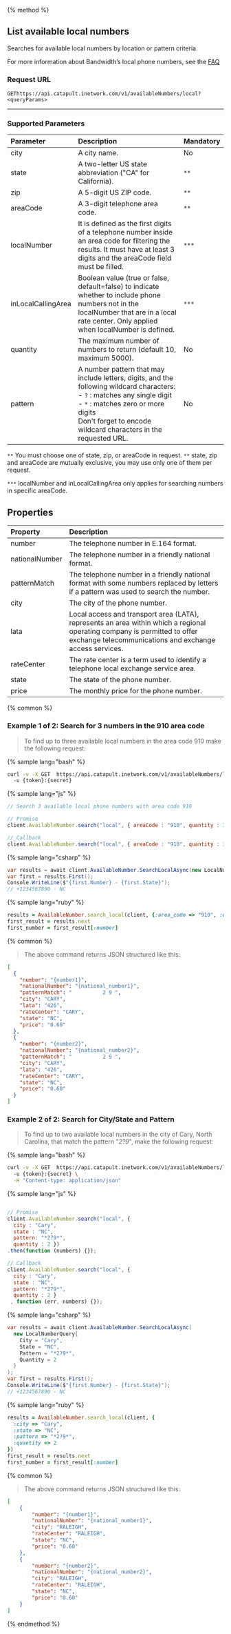 {% method %}
## List available local numbers
Searches for available local numbers by location or pattern criteria.

For more information about Bandwidth’s local phone numbers, see the <a href="https://dev.bandwidth.com/faq/#voice">FAQ</a>

### Request URL

<code class="get">GET</code>`https://api.catapult.inetwork.com/v1/availableNumbers/local?<queryParams>`

---

### Supported Parameters

| Parameter          | Description                                                                                                                                                                                                                                   | Mandatory |
|:-------------------|:----------------------------------------------------------------------------------------------------------------------------------------------------------------------------------------------------------------------------------------------|:----------|
| city               | A city name.                                                                                                                                                                                                                                  | No        |
| state              | A two-letter US state abbreviation ("CA" for California).                                                                                                                                                                                     | `**`      |
| zip                | A 5-digit US ZIP code.                                                                                                                                                                                                                        | `**`      |
| areaCode           | A 3-digit telephone area code.                                                                                                                                                                                                                | `**`      |
| localNumber        | It is defined as the first digits of a telephone number inside an area code for filtering the results. It must have at least 3 digits and the areaCode field must be filled.                                                                  | `***`     |
| inLocalCallingArea | Boolean value (true or false, default=false) to indicate whether to include phone numbers not in the localNumber that are in a local rate center. Only applied when localNumber is defined.                                                                                                        | `***`     |
| quantity           | The maximum number of numbers to return (default 10, maximum 5000).                                                                                                                                                                           | No        |
| pattern            | A number pattern that may include letters, digits, and the following wildcard characters: <br> - `?` : matches any single digit <br> - `*` : matches zero or more digits<br> Don't forget to encode wildcard characters in the requested URL. | No        |

<aside class="notice">
<p>
<code>**</code> You must choose one of state, zip, or areaCode in request.
<code>**</code> state, zip and areaCode are mutually exclusive, you may use only one of them per request.
</p>
</aside>
<aside class="notice">
<p>
<code>***</code> localNumber and inLocalCallingArea only applies for searching numbers in specific areaCode.
</p>
</aside>

## Properties

| Property       | Description                                                                                                                                                                          |
|:---------------|:-------------------------------------------------------------------------------------------------------------------------------------------------------------------------------------|
| number         | The telephone number in E.164 format.                                                                                                                                                |
| nationalNumber | The telephone number in a friendly national format.                                                                                                                                  |
| patternMatch   | The telephone number in a friendly national format with some numbers replaced by letters if a pattern was used to search the number.                                                 |
| city           | The city of the phone number.                                                                                                                                                        |
| lata           | Local access and transport area (LATA), represents an area within which a regional operating company is permitted to offer exchange telecommunications and exchange access services. |
| rateCenter     | The rate center is a term used to identify a telephone local exchange service area.                                                                                                  |
| state          | The state of the phone number.                                                                                                                                                       |
| price          | The monthly price for the phone number.                                                                                                                                              |

{% common %}
### Example 1 of 2: Search for 3 numbers in the 910 area code

> To find up to three available local numbers in the area code 910 make the following request:

{% sample lang="bash" %}

```bash
curl -v -X GET  https://api.catapult.inetwork.com/v1/availableNumbers/local?areaCode=910&quantity=3 \
  -u {token}:{secret}
```

{% sample lang="js" %}

```js
// Search 3 available local phone numbers with area code 910

// Promise
client.AvailableNumber.search("local", { areaCode : "910", quantity : 3 }).then(function (numbers) {});

// Callback
client.AvailableNumber.search("local", { areaCode : "910", quantity : 3 }, function (err, numbers) {});
```

{% sample lang="csharp" %}

```csharp
var results = await client.AvailableNumber.SearchLocalAsync(new LocalNumberQuery{ AreaCode = "910", Quantity = 3});
var first = results.First();
Console.WriteLine($"{first.Number} - {first.State}");
// +1234567890 - NC
```

{% sample lang="ruby" %}

```ruby
results = AvailableNumber.search_local(client, {:area_code => "910", :quantity => 3})
first_result = results.next
first_number = first_result[:number]
```

{% common %}
> The above command returns JSON structured like this:

```json
[
  {
    "number": "{number1}",
    "nationalNumber": "{national_number1}",
    "patternMatch": "          2 9 ",
    "city": "CARY",
    "lata": "426",
    "rateCenter": "CARY",
    "state": "NC",
    "price": "0.60"
  },
  {
    "number": "{number2}",
    "nationalNumber": "{national_number2}",
    "patternMatch": "          2 9 ",
    "city": "CARY",
    "lata": "426",
    "rateCenter": "CARY",
    "state": "NC",
    "price": "0.60"
  }
]
```

### Example 2 of 2: Search for City/State and Pattern

>To find up to two available local numbers in the city of Cary, North Carolina, that match the pattern "*2?9*", make the following request:


{% sample lang="bash" %}

```bash
curl -v -X GET  https://api.catapult.inetwork.com/v1/availableNumbers/local?city=Cary&state=NC&pattern=*2%3F9*&quantity=2 \
  -u {token}:{secret} \
  -H "Content-type: application/json"
```

{% sample lang="js" %}

```js

// Promise
client.AvailableNumber.search("local", {
  city : "Cary",
  state : "NC",
  pattern: "*2?9*",
  quantity : 2 })
.then(function (numbers) {});

// Callback
client.AvailableNumber.search("local", {
  city : "Cary",
  state : "NC",
  pattern: "*2?9*",
  quantity : 2 }
 , function (err, numbers) {});
```

{% sample lang="csharp" %}

```csharp
var results = await client.AvailableNumber.SearchLocalAsync(
  new LocalNumberQuery{
    City = "Cary",
    State = "NC",
    Pattern = "*2?9*",
    Quantity = 2
  }
);
var first = results.First();
Console.WriteLine($"{first.Number} - {first.State}");
// +1234567890 - NC
```

{% sample lang="ruby" %}

```ruby
results = AvailableNumber.search_local(client, {
  :city => "Cary",
  :state => "NC",
  :pattern => "*2?9*",
  :quantity => 2
})
first_result = results.next
first_number = first_result[:number]
```
{% common %}
> The above command returns JSON structured like this:

```json
[
    {
        "number": "{number1}",
        "nationalNumber": "{national_number1}",
        "city": "RALEIGH",
        "rateCenter": "RALEIGH",
        "state": "NC",
        "price": "0.60"
    },
    {
        "number": "{number2}",
        "nationalNumber": "{national_number2}",
        "city": "RALEIGH",
        "rateCenter": "RALEIGH",
        "state": "NC",
        "price": "0.60"
    }
]
```
{% endmethod %}
